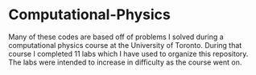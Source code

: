 # Computational-Physics

Many of these codes are based off of problems I solved during a computational
physics course at the University of Toronto. During that course I completed 11
labs which I have used to organize this repository. The labs were intended to 
increase in difficulty as the course went on.
